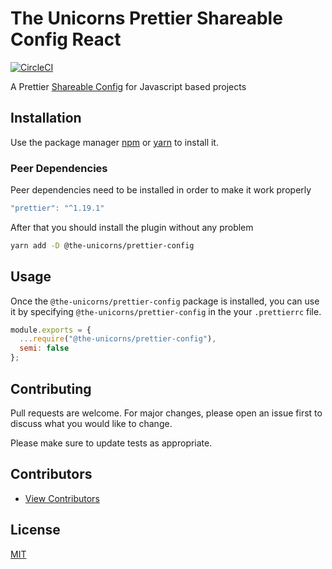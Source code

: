 # The Unicorns Prettier Shareable Config React

[![CircleCI](https://circleci.com/gh/the-unicorns/prettier-config.svg?style=svg)](https://circleci.com/gh/the-unicorns/prettier-config)

A Prettier [Shareable Config](https://prettier.io/docs/en/configuration.html#sharing-configurations) for Javascript based projects

## Installation

Use the package manager [npm](https://www.npmjs.com) or [yarn](https://yarnpkg.com/) to install it.

### Peer Dependencies

Peer dependencies need to be installed in order to make it work properly

```javascript
"prettier": "^1.19.1"
```

After that you should install the plugin without any problem

```bash
yarn add -D @the-unicorns/prettier-config
```

## Usage

Once the `@the-unicorns/prettier-config` package is installed, you can use it by specifying `@the-unicorns/prettier-config` in the your `.prettierrc` file.

```js
module.exports = {
  ...require("@the-unicorns/prettier-config"),
  semi: false
};
```

## Contributing

Pull requests are welcome. For major changes, please open an issue first to discuss what you would like to change.

Please make sure to update tests as appropriate.

## Contributors

- [View Contributors](https://github.com/the-unicorns/prettier-config/graphs/contributors)

## License

[MIT](https://choosealicense.com/licenses/mit/)
